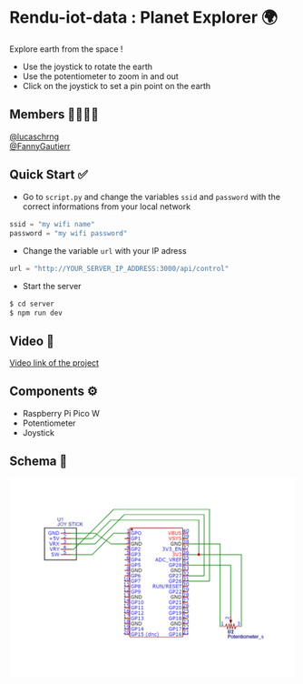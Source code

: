 # Rendu-iot-data : Planet Explorer 🌍

Explore earth from the space !
* Use the joystick to rotate the earth 
* Use the potentiometer to zoom in and out
* Click on the joystick to set a pin point on the earth

## Members 👩‍💻🧑‍💻
 [@lucaschrng](https://github.com/lucaschrng) <br>
 [@FannyGautierr](https://github.com/FannyGautierr) 

 
## Quick Start ✅
* Go to `script.py` and change the variables `ssid` and `password` with the correct informations from your local network 
```py
ssid = "my wifi name"
password = "my wifi password"
```
* Change the variable `url` with your IP adress
```py
url = "http://YOUR_SERVER_IP_ADDRESS:3000/api/control"
```
* Start the server
```shell
$ cd server
$ npm run dev
```

## Video 🎥
[Video link of the project](https://www.youtube.com/shorts/6c8O9DOlZE8)

## Components ⚙️
* Raspberry Pi Pico W
* Potentiometer
* Joystick

## Schema 📝
![image](./electronic_schematics.png)


